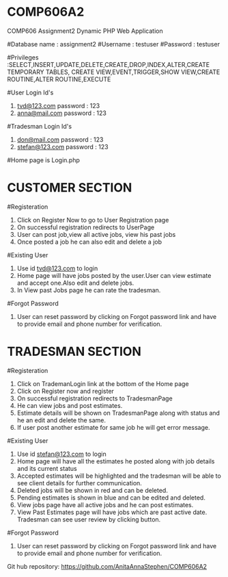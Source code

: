 # COMP606A2
COMP606 Assignment2
Dynamic PHP Web Application

#Database name : assignment2
#Username : testuser
#Password : testuser

#Privileges :SELECT,INSERT,UPDATE,DELETE,CREATE,DROP,INDEX,ALTER,CREATE TEMPORARY TABLES, CREATE VIEW,EVENT,TRIGGER,SHOW VIEW,CREATE ROUTINE,ALTER ROUTINE,EXECUTE

#User Login Id's 
1. tvd@123.com   password : 123
2. anna@mail.com password : 123

#Tradesman Login Id's
1. don@mail.com   password : 123
2. stefan@123.com password : 123 

#Home page is Login.php

# CUSTOMER SECTION

#Registeration 

1. Click on Register Now to go to User Registration page
2. On successful registration redirects to UserPage
3. User can post job,view all active jobs, view his past jobs 
4. Once posted a job he can also edit and delete a job 

#Existing User
1. Use id tvd@123.com to login
2. Home page will have jobs posted by the user.User can view estimate and accept one.Also edit and delete jobs.
3. In View past Jobs page he can rate the tradesman.

#Forgot Password
1. User can reset password by clicking on Forgot password link and have to provide email and phone number for verification.

# TRADESMAN SECTION

#Registeration 
1. Click on TrademanLogin link at the bottom of the Home page
2. Click on Register now and register
3. On successful registration redirects to TradesmanPage
4. He can view jobs and post estimates.
5. Estimate details will be shown on TradesmanPage along with status and he an edit and delete the same.
6. If user post another estimate for same job he will get error message.

#Existing User
1. Use id stefan@123.com to login
2. Home page will have all the estimates he posted along with job details and its current status
3. Accepted estimates will be highlighted and the tradesman will be able to see client details for further communication.
4. Deleted jobs will be shown in red and can be deleted.
5. Pending estimates is shown in blue and can be edited and deleted. 
6. View jobs page have all active jobs and he can post estimates.
7. View Past Estimates page will have jobs which are past active date. Tradesman can see user review by clicking button.

#Forgot Password
1. User can reset password by clicking on Forgot password link and have to provide email and phone number for verification.


Git hub repository: https://github.com/AnitaAnnaStephen/COMP606A2

